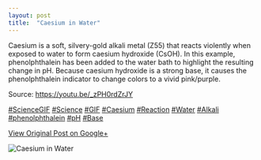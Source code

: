 ```yaml
---
layout: post
title:  "Caesium in Water"
---
```


Caesium is a soft, silvery-gold alkali metal (Z55) that reacts violently when
exposed to water to form caesium hydroxide (CsOH). In this example,
phenolphthalein has been added to the water bath to highlight the resulting
change in pH. Because caesium hydroxide is a strong base, it causes the
phenolphthalein indicator to change colors to a vivid pink/purple.  
  
Source: <https://youtu.be/_zPH0rdZrJY>  
  
[#ScienceGIF](https://plus.google.com/s/%23ScienceGIF/posts)
[#Science](https://plus.google.com/s/%23Science/posts)
[#GIF](https://plus.google.com/s/%23GIF/posts)
[#Caesium](https://plus.google.com/s/%23Caesium/posts)
[#Reaction](https://plus.google.com/s/%23Reaction/posts)
[#Water](https://plus.google.com/s/%23Water/posts)
[#Alkali](https://plus.google.com/s/%23Alkali/posts)
[#phenolphthalein](https://plus.google.com/s/%23phenolphthalein/posts)
[#pH](https://plus.google.com/s/%23pH/posts)
[#Base](https://plus.google.com/s/%23Base/posts)

[View Original Post on Google+](https://plus.google.com/+ColinSullender/posts/46p8Le851v4)

![Caesium in Water](/assets/img/2015-11-17-Caesium-in-Water.gif)
